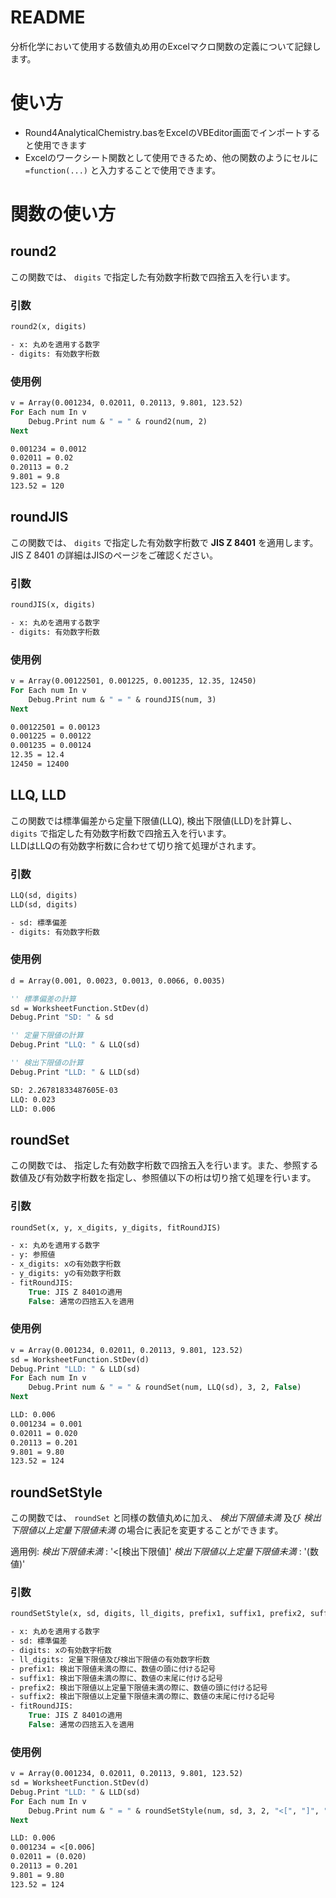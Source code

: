 ﻿# README

分析化学において使用する数値丸め用のExcelマクロ関数の定義について記録します。

# 使い方
- Round4AnalyticalChemistry.basをExcelのVBEditor画面でインポートすると使用できます
- Excelのワークシート関数として使用できるため、他の関数のようにセルに `=function(...)` と入力することで使用できます。

# 関数の使い方

## round2
この関数では、 `digits` で指定した有効数字桁数で四捨五入を行います。

### 引数
```vb
round2(x, digits)

- x: 丸めを適用する数字
- digits: 有効数字桁数
```

### 使用例

```vb
v = Array(0.001234, 0.02011, 0.20113, 9.801, 123.52)
For Each num In v
    Debug.Print num & " = " & round2(num, 2)
Next
```

```vb
0.001234 = 0.0012
0.02011 = 0.02
0.20113 = 0.2
9.801 = 9.8
123.52 = 120
```

## roundJIS
この関数では、 `digits` で指定した有効数字桁数で **JIS Z 8401** を適用します。 JIS Z 8401 の詳細はJISのページをご確認ください。

### 引数
```vb
roundJIS(x, digits)

- x: 丸めを適用する数字
- digits: 有効数字桁数
```

### 使用例

```vb
v = Array(0.00122501, 0.001225, 0.001235, 12.35, 12450)
For Each num In v
    Debug.Print num & " = " & roundJIS(num, 3)
Next
```

```vb
0.00122501 = 0.00123
0.001225 = 0.00122
0.001235 = 0.00124
12.35 = 12.4
12450 = 12400
```

## LLQ, LLD
この関数では標準偏差から定量下限値(LLQ), 検出下限値(LLD)を計算し、 `digits` で指定した有効数字桁数で四捨五入を行います。  
LLDはLLQの有効数字桁数に合わせて切り捨て処理がされます。

### 引数
```vb
LLQ(sd, digits)
LLD(sd, digits)

- sd: 標準偏差
- digits: 有効数字桁数
```

### 使用例

```vb
d = Array(0.001, 0.0023, 0.0013, 0.0066, 0.0035)

'' 標準偏差の計算
sd = WorksheetFunction.StDev(d)
Debug.Print "SD: " & sd

'' 定量下限値の計算
Debug.Print "LLQ: " & LLQ(sd)

'' 検出下限値の計算
Debug.Print "LLD: " & LLD(sd)
```

```vb
SD: 2.26781833487605E-03
LLQ: 0.023
LLD: 0.006
```

## roundSet
この関数では、 指定した有効数字桁数で四捨五入を行います。また、参照する数値及び有効数字桁数を指定し、参照値以下の桁は切り捨て処理を行います。

### 引数
```vb
roundSet(x, y, x_digits, y_digits, fitRoundJIS)

- x: 丸めを適用する数字
- y: 参照値
- x_digits: xの有効数字桁数
- y_digits: yの有効数字桁数
- fitRoundJIS: 
    True: JIS Z 8401の適用
    False: 通常の四捨五入を適用
```

### 使用例

```vb
v = Array(0.001234, 0.02011, 0.20113, 9.801, 123.52)
sd = WorksheetFunction.StDev(d)
Debug.Print "LLD: " & LLD(sd)
For Each num In v
    Debug.Print num & " = " & roundSet(num, LLQ(sd), 3, 2, False)
Next
```

```vb
LLD: 0.006
0.001234 = 0.001
0.02011 = 0.020
0.20113 = 0.201
9.801 = 9.80
123.52 = 124
```

## roundSetStyle
この関数では、 `roundSet` と同様の数値丸めに加え、 *検出下限値未満* 及び *検出下限値以上定量下限値未満* の場合に表記を変更することができます。  


適用例: 
*検出下限値未満* : '<[検出下限値]'
*検出下限値以上定量下限値未満* : '(数値)'


### 引数
```vb
roundSetStyle(x, sd, digits, ll_digits, prefix1, suffix1, prefix2, suffix2, fitRoundJIS)

- x: 丸めを適用する数字
- sd: 標準偏差
- digits: xの有効数字桁数
- ll_digits: 定量下限値及び検出下限値の有効数字桁数
- prefix1: 検出下限値未満の際に、数値の頭に付ける記号
- suffix1: 検出下限値未満の際に、数値の末尾に付ける記号
- prefix2: 検出下限値以上定量下限値未満の際に、数値の頭に付ける記号
- suffix2: 検出下限値以上定量下限値未満の際に、数値の末尾に付ける記号
- fitRoundJIS: 
    True: JIS Z 8401の適用
    False: 通常の四捨五入を適用
```

### 使用例

```vb
v = Array(0.001234, 0.02011, 0.20113, 9.801, 123.52)
sd = WorksheetFunction.StDev(d)
Debug.Print "LLD: " & LLD(sd)
For Each num In v
    Debug.Print num & " = " & roundSetStyle(num, sd, 3, 2, "<[", "]", "(", ")", False)
Next
```

```vb
LLD: 0.006
0.001234 = <[0.006]
0.02011 = (0.020)
0.20113 = 0.201
9.801 = 9.80
123.52 = 124
```